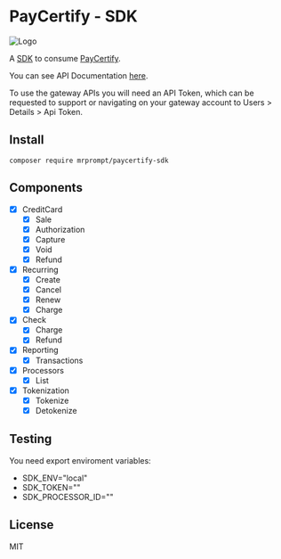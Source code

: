 # PayCertify - SDK

![Logo](https://paycertify.github.io/help-center/assets/imgs/logo.png)

A [SDK](https://en.wikipedia.org/wiki/Software_development_kit) to 
consume [PayCertify](https://www.paycertify.com).

You can see API Documentation [here](https://paycertify.github.io/help-center/).

To use the gateway APIs you will need an API Token, which can be requested to 
support or navigating on your gateway account to Users > Details > Api Token.

## Install

```console
composer require mrprompt/paycertify-sdk
```

## Components

- [x] CreditCard
    - [x] Sale
    - [x] Authorization
    - [x] Capture
    - [x] Void
    - [x] Refund
- [x] Recurring
    - [x] Create
    - [x] Cancel
    - [x] Renew
    - [x] Charge
- [x] Check
    - [x] Charge
    - [x] Refund
- [x] Reporting
    - [x] Transactions
- [x] Processors
    - [x] List
- [x] Tokenization
    - [x] Tokenize
    - [x] Detokenize

## Testing

You need export enviroment variables:

- SDK_ENV="local"
- SDK_TOKEN=""
- SDK_PROCESSOR_ID=""

## License

MIT

